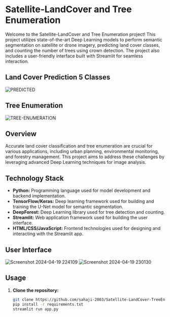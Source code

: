 # Satellite-LandCover and Tree Enumeration

Welcome to the Satellite-LandCover and Tree Enumeration project! This project utilizes state-of-the-art Deep Learning models to perform semantic segmentation on satellite or drone imagery, predicting land cover classes, and counting the number of trees using crown detection. The project also includes a user-friendly interface built with Streamlit for seamless interaction.

## Land Cover Prediction 5 Classes
![PREDICTED](https://github.com/Sahaji-2003/Satellite-LandCover-TreeEnumeration/assets/130205533/83ce79eb-27e5-4cf2-afa3-702b5b583204)

## Tree Enumeration 
![TREE-ENUMERATION](https://github.com/Sahaji-2003/Satellite-LandCover-TreeEnumeration/assets/130205533/346a5d7d-df25-4198-97ff-13dcaff0e14d)


## Overview

Accurate land cover classification and tree enumeration are crucial for various applications, including urban planning, environmental monitoring, and forestry management. This project aims to address these challenges by leveraging advanced Deep Learning techniques for image analysis.

## Technology Stack

- **Python:** Programming language used for model development and backend implementation.
- **TensorFlow/Keras:** Deep learning framework used for building and training the U-Net model for semantic segmentation.
- **DeepForest:** Deep Learning library used for tree detection and counting.
- **Streamlit:** Web application framework used for building the user interface.
- **HTML/CSS/JavaScript:** Frontend technologies used for designing and interacting with the Streamlit app.

## User Interface 
![Screenshot 2024-04-19 224109](https://github.com/Sahaji-2003/Satellite-LandCover-TreeEnumeration/assets/130205533/c0fc50da-73a7-46c5-8752-342920e1f6b1)
![Screenshot 2024-04-19 230130](https://github.com/Sahaji-2003/Satellite-LandCover-TreeEnumeration/assets/130205533/37bce9ac-6fde-4ea5-80a9-572bae0b7971)


## Usage

1. **Clone the repository:**

   ```bash
   git clone https://github.com/sahaji-2003/Satellite-LandCover-TreeEnumeration.git
   pip install -r requirements.txt
   streamlit run app.py


